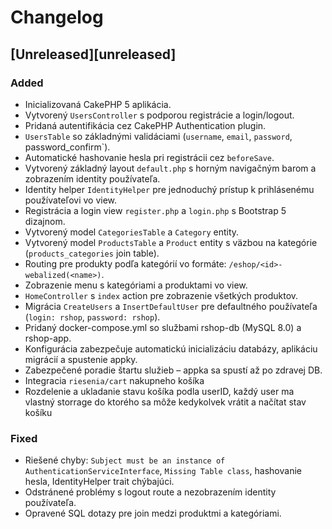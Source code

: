 # Changelog


## [Unreleased][unreleased]

### Added
- Inicializovaná CakePHP 5 aplikácia.
- Vytvorený `UsersController` s podporou registrácie a login/logout.
- Pridaná autentifikácia cez CakePHP Authentication plugin.
- `UsersTable` so základnými validáciami (`username`, `email`, `password`, password_confirm`).
- Automatické hashovanie hesla pri registrácii cez `beforeSave`.
- Vytvorený základný layout `default.php` s horným navigačným barom a zobrazením identity používateľa.
- Identity helper `IdentityHelper` pre jednoduchý prístup k prihlásenému používateľovi vo view.
- Registrácia a login view `register.php` a `login.php` s Bootstrap 5 dizajnom.
- Vytvorený model `CategoriesTable` a `Category` entity.
- Vytvorený model `ProductsTable` a `Product` entity s väzbou na kategórie (`products_categories` join table).
- Routing pre produkty podľa kategórií vo formáte: `/eshop/<id>-webalized(<name>)`.
- Zobrazenie menu s kategóriami a produktami vo view.
- `HomeController` s `index` action pre zobrazenie všetkých produktov.
- Migrácia `CreateUsers` a `InsertDefaultUser` pre defaultného používateľa (`login: rshop`, `password: rshop`).
- Pridaný docker-compose.yml so službami rshop-db (MySQL 8.0) a rshop-app.
- Konfigurácia zabezpečuje automatickú inicializáciu databázy, aplikáciu migrácií a spustenie appky.
- Zabezpečené poradie štartu služieb – appka sa spustí až po zdravej DB.
- Integracia `riesenia/cart` nakupneho košíka
- Rozdelenie a ukladanie stavu košíka podla userID, každý user ma vlastný storrage do ktorého sa môže kedykolvek vrátit a načítat stav košíku

### Fixed
- Riešené chyby: `Subject must be an instance of AuthenticationServiceInterface`, `Missing Table class`, hashovanie hesla, IdentityHelper trait chýbajúci.
- Odstránené problémy s logout route a nezobrazením identity používateľa.
- Opravené SQL dotazy pre join medzi produktmi a kategóriami.

